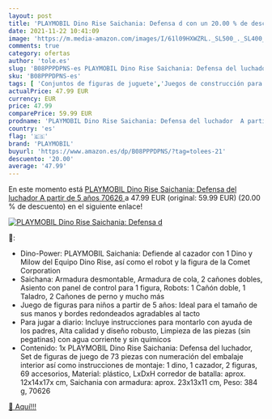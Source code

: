```yaml
---
layout: post
title: 'PLAYMOBIL Dino Rise Saichania: Defensa d con un 20.00 % de descuento'
date: 2021-11-22 10:41:09
image: 'https://m.media-amazon.com/images/I/61l09HXWZRL._SL500_._SL400_.jpg'
comments: true
category: ofertas
author: 'tole.es'
slug: 'B08PPPDPNS-es PLAYMOBIL Dino Rise Saichania: Defensa del luchador A...'
sku: 'B08PPPDPNS-es'
tags: [ 'Conjuntos de figuras de juguete','Juegos de construcción para niños','Juguetes','Juguetes y juegos','Muñecos y figuras','playmobil', ]
actualPrice: 47.99 EUR
currency: EUR
price: 47.99
comparePrice: 59.99 EUR
prodname: 'PLAYMOBIL Dino Rise Saichania: Defensa del luchador  A partir de 5 años  70626 '
country: 'es'
flag: '🇪🇸'
brand: 'PLAYMOBIL'
buyurl: 'https://www.amazon.es/dp/B08PPPDPNS/?tag=tolees-21'
descuento: '20.00'
average: '47.99'
---
```


En este momento está [PLAYMOBIL Dino Rise Saichania: Defensa del luchador  A partir de 5 años  70626 ](https://www.amazon.es/dp/B08PPPDPNS/?tag=tolees-21) a 47.99 EUR (original: 59.99 EUR) (20.00 %  de descuento) en el siguiente enlace!

[![PLAYMOBIL Dino Rise Saichania: Defensa d](https://m.media-amazon.com/images/I/61l09HXWZRL._SL500_._SL400_.jpg)](https://www.amazon.es/dp/B08PPPDPNS/?tag=tolees-21)

🔎:

- Dino-Power: PLAYMOBIL Saichania: Defiende al cazador con 1 Dino y Milow del Equipo Dino Rise, así como el robot y la figura de la Comet Corporation
- Saichana: Armadura desmontable, Armadura de cola, 2 cañones dobles, Asiento con panel de control para 1 figura, Robots: 1 Cañón doble, 1 Taladro, 2 Cañones de perno y mucho más
- Juego de figuras para niños a partir de 5 años: Ideal para el tamaño de sus manos y bordes redondeados agradables al tacto
- Para jugar a diario: Incluye instrucciones para montarlo con ayuda de los padres, Alta calidad y diseño robusto, Limpieza de las piezas (sin pegatinas) con agua corriente y sin químicos
- Contenido: 1x PLAYMOBIL Dino Rise Saichania: Defensa del luchador, Set de figuras de juego de 73 piezas con numeración del embalaje interior así como instrucciones de montaje: 1 dino, 1 cazador, 2 figuras, 69 accesorios, Material: plástico, LxDxH corredor de batalla: aprox. 12x14x17x cm, Saichania con armadura: aprox. 23x13x11 cm, Peso: 384 g, 70626

[🛒 Aquí!!!](https://www.amazon.es/dp/B08PPPDPNS/?tag=tolees-21)

